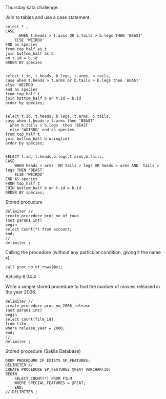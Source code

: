 Thursday kata challenge: 

Join to tables and use a case statement. 

```mysql
select * ,
CASE
	  WHEN t.heads > t.arms OR b.tails > b.legs THEN 'BEAST'
    ELSE 'WEIRDO'
END as species
from top_half as t
join bottom_half as b
on t.id = b.id
ORDER BY species


select t.id, t.heads, b.legs, t.arms, b.tails, 
case when t.heads > t.arms or b.tails > b.legs then 'BEAST'
else 'WEIRDO'
end as species
from top_half t
join bottom_half b on t.id = b.id
order by species;


select t.id, t.heads, b.legs, t.arms, b.tails, 
case when t.heads > t.arms then 'BEAST' 
  when b.tails > b.legs  then 'BEAST' 
  else 'WEIRDO' end as species
from top_half t
join bottom_half b using(id)
order by species;


SELECT t.id, t.heads,b.legs,t.arms,b.tails,
CASE
    WHEN heads > arms  OR tails > legs OR heads > arms AND  tails > legs THEN 'BEAST'
    ELSE 'WEIRDO'
END AS species
FROM top_half t
JOIN bottom_half b on t.id = b.id
ORDER BY species;
```

Stored procudure

```mysql
delimiter //
create procedure proc_no_of_rows 
(out param1 int)
begin 
select Count(*) from account;
end;
// 
delimiter ;
```

Calling the procedure (without any particular condition, giving it the name x):

```mysql
call proc_no_of_rows(@x);
```

Activity 6.04.4

Write a simple stored procedure to find the number of movies released in the year 2006.

```mysql
delimiter //
create procedure proc_no_2006_release
(out param1 int)
begin 
select count(film_id) 
from film
where release_year = 2006;
end;
// 
delimiter ;
```

 Stored procedure (Sakila Database)

```mysql
DROP PROCEDURE IF EXISTS SP_FEATURES;
DELIMITER //
CREATE PROCEDURE SP_FEATURES @FEAT VARCHAR(30)
BEGIN
    SELECT COUNT(*) FROM FILM
    WHERE SPECIAL_FEATURES = @FEAT;
    END;
// DELIMITER ;
```


